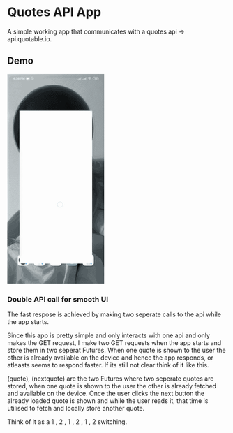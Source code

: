 # Quotes API App

A simple working app that communicates with a quotes api -> api.quotable.io.

## Demo 

![Quotes API App FLutter - Animated gif demo](QuotesAPIappExample.gif)


### Double API call for smooth UI

The fast respose is achieved by making two seperate calls to the api while the app starts.
 
Since this app is pretty simple and only interacts with one api and only makes the GET request, I make two GET requests when the app starts and store them in two seperat Futures. When one quote is shown to the user the other is already available on the device and hence the app responds, or atleasts seems to respond faster. 
If its still not clear think of it like this.

(quote), (nextquote) are the two Futures where two seperate quotes are stored, when one quote is shown to the user the other is already fetched and available on the device. Once the user clicks the next button the already loaded quote is shown and while the user reads it, that time is utilised to fetch and locally store another quote.

Think of it as a 1 , 2 , 1 , 2 , 1 , 2 switching.


